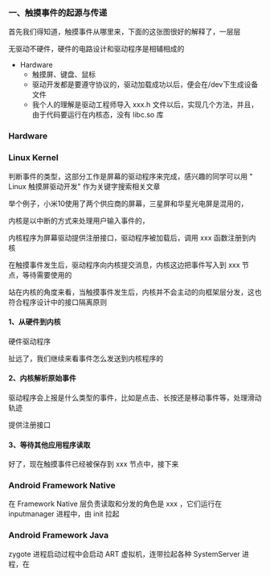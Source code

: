 

### 一、触摸事件的起源与传递


首先我们得知道，触摸事件从哪里来，下面的这张图很好的解释了，一层层

无驱动不硬件，硬件的电路设计和驱动程序是相辅相成的

- Hardware
  - 触摸屏、键盘、鼠标
  - 驱动开发都是要遵守协议的，驱动加载成功以后，便会在/dev下生成设备文件
  - 我个人的理解是驱动工程师导入 xxx.h 文件以后，实现几个方法，并且，由于代码要运行在内核态，没有 libc.so 库


### Hardware

### Linux Kernel

判断事件的类型，这部分工作是屏幕的驱动程序来完成，感兴趣的同学可以用 " Linux 触摸屏驱动开发" 作为关键字搜索相关文章

举个例子，小米10使用了两个供应商的屏幕，三星屏和华星光电屏是混用的，

内核是以中断的方式来处理用户输入事件的，

内核程序为屏幕驱动提供注册接口，驱动程序被加载后，调用 xxx 函数注册到内核

在触摸事件发生后，驱动程序向内核提交消息，内核这边把事件写入到 xxx 节点，等待需要使用的

站在内核的角度来看，当触摸事件发生后，内核并不会主动的向框架层分发，这也符合程序设计中的接口隔离原则

#### 1、从硬件到内核

硬件驱动程序

扯远了，我们继续来看事件怎么发送到内核程序的

#### 2、内核解析原始事件

驱动程序会上报是什么类型的事件，比如是点击、长按还是移动事件等，处理滑动轨迹

提供注册接口

#### 3、等待其他应用程序读取

好了，现在触摸事件已经被保存到 xxx 节点中，接下来

### Android Framework Native

在 Framework Native 层负责读取和分发的角色是 xxx ，它们运行在 inputmanager 进程中，由 init 拉起

### Android Framework Java

zygote 进程启动过程中会启动 ART 虚拟机，连带拉起各种 SystemServer 进程，在